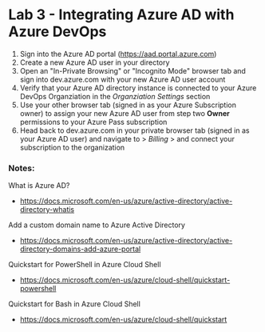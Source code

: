 # Lab 3 - Integrating Azure AD with Azure DevOps

1. Sign into the Azure AD portal (https://aad.portal.azure.com)
2. Create a new Azure AD user in your directory
3. Open an "In-Private Browsing" or "Incognito Mode" browser tab and sign into dev.azure.com with your new Azure AD user account
4. Verify that your Azure AD directory instance is connected to your Azure DevOps Organziation in the *Organziation Settings* section
5. Use your other browser tab (signed in as your Azure Subscription owner) to assign your new Azure AD user from step two **Owner** permissions to your Azure Pass subscription
4. Head back to dev.azure.com in your private browser tab (signed in as your Azure AD user) and navigate to > *Billing* > and connect your subscription to the organization

### Notes:

What is Azure AD?
* https://docs.microsoft.com/en-us/azure/active-directory/active-directory-whatis

Add a custom domain name to Azure Active Directory
* https://docs.microsoft.com/en-us/azure/active-directory/active-directory-domains-add-azure-portal

Quickstart for PowerShell in Azure Cloud Shell
* https://docs.microsoft.com/en-us/azure/cloud-shell/quickstart-powershell

Quickstart for Bash in Azure Cloud Shell
* https://docs.microsoft.com/en-us/azure/cloud-shell/quickstart
